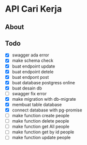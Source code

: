 # **API Cari Kerja**

## About

## Todo

- [x] swagger ada error
- [x] make schema check
- [x] buat endpoint update
- [x] buat endpoint detele
- [x] buat endpont post
- [x] buat database postgress online
- [x] buat desain db
- [ ] swagger fix error
- [x] make migration with db-migrate
- [x] membuat table database
- [x] connect database with pg-promise
- [ ] make function create people
- [ ] make function delete people
- [ ] make function get All people
- [ ] make function get by id people
- [ ] make function update people
